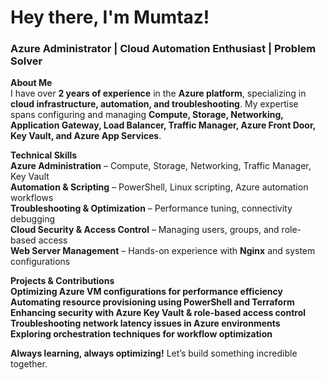 # Hey there, I'm Mumtaz!  
### **Azure Administrator | Cloud Automation Enthusiast | Problem Solver**  

 **About Me**  
I have over **2 years of experience** in the **Azure platform**, specializing in **cloud infrastructure, automation, and troubleshooting**. My expertise spans configuring and managing **Compute, Storage, Networking, Application Gateway, Load Balancer, Traffic Manager, Azure Front Door, Key Vault, and Azure App Services**.  

 **Technical Skills**  
**Azure Administration** – Compute, Storage, Networking, Traffic Manager, Key Vault  
**Automation & Scripting** – PowerShell, Linux scripting, Azure automation workflows  
**Troubleshooting & Optimization** – Performance tuning, connectivity debugging  
**Cloud Security & Access Control** – Managing users, groups, and role-based access  
**Web Server Management** – Hands-on experience with **Nginx** and system configurations  

 **Projects & Contributions**  
 **Optimizing Azure VM configurations for performance efficiency**  
 **Automating resource provisioning using PowerShell and Terraform**  
 **Enhancing security with Azure Key Vault & role-based access control**  
 **Troubleshooting network latency issues in Azure environments**  
 **Exploring orchestration techniques for workflow optimization**  

 **Always learning, always optimizing!** Let’s build something incredible together.  
